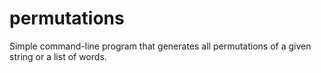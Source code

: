 # permutations
Simple command-line program that generates all permutations of a given string or a list of words.
